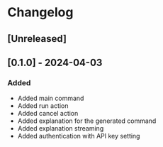 # Changelog

## [Unreleased]

## [0.1.0] - 2024-04-03

### Added

- Added main command
- Added run action
- Added cancel action
- Added explanation for the generated command
- Added explanation streaming
- Added authentication with API key setting
